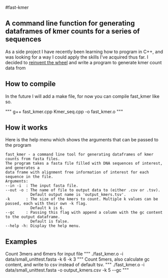 #fast-kmer
## A command line function for generating dataframes of kmer counts for a series of sequences

As a side project I have recently been learning how to program in C++, and was looking for a way I could apply the skills I've acquired thus far. I decided to [reinvent the wheel](https://www.cbcb.umd.edu/software/jellyfish/) and write a program to generate kmer count data from 



## How to compile
In the future I will add a make file, for now you can compile fast_kmer like so.

"""
g++ fast_kmer.cpp Kmer_seq.cpp -o fast_kmer.o
"""

## How it works

Here is the help menu which shows the arguments that can be passed to the program

	fast_kmer - a command line tool for generating dataframes of kmer counts from fasta files.
	The program takes a fasta file filled with DNA sequences of interest, and generates a
	data frame with alignment free information of interest for each sequence in the file.
	Arguments:
	--in -i  : The input fasta file.
	--out -o : The name of file to output data to (either .csv or .tsv).
	           Default output name is 'output_kmers.tsv'.
	-k       : The size of the kmers to count. Multiple k values can be passed, each with their own -k flag.
	           Default k is 6.
	--gc     : Passing this flag with append a column with the gc content to the output dataframe.
	           Default is false.
	--help -h: Display the help menu.

## Examples

Count 3mers and 6mers for input file
"""
./fast_kmer.o -i data/small_unittest.fasta -k 6 -k 3
"""
Count 5mers, also calculate gc content, and write to csv instead of default tsv.
"""
./fast_kmer.o -i data/small_unittest.fasta -o output_kmers.csv -k 5  --gc
"""